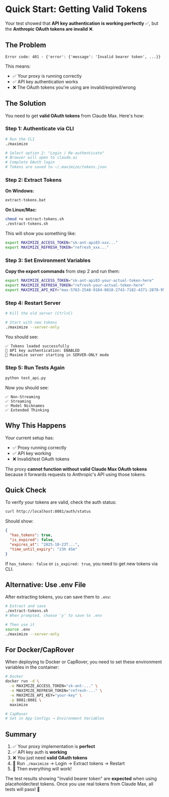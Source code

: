 # Quick Start: Getting Valid Tokens

Your test showed that **API key authentication is working perfectly** ✅, but the **Anthropic OAuth tokens are invalid** ❌.

## The Problem

```
Error code: 401 - {'error': {'message': 'Invalid bearer token', ...}}
```

This means:
- ✅ Your proxy is running correctly
- ✅ API key authentication works
- ❌ The OAuth tokens you're using are invalid/expired/wrong

## The Solution

You need to get **valid OAuth tokens** from Claude Max. Here's how:

### Step 1: Authenticate via CLI

```bash
# Run the CLI
./maximize

# Select option 2: "Login / Re-authenticate"
# Browser will open to claude.ai
# Complete OAuth login
# Tokens are saved to ~/.maximize/tokens.json
```

### Step 2: Extract Tokens

**On Windows:**
```cmd
extract-tokens.bat
```

**On Linux/Mac:**
```bash
chmod +x extract-tokens.sh
./extract-tokens.sh
```

This will show you something like:
```bash
export MAXIMIZE_ACCESS_TOKEN="sk-ant-api03-xxx..."
export MAXIMIZE_REFRESH_TOKEN="refresh_xxx..."
```

### Step 3: Set Environment Variables

**Copy the export commands** from step 2 and run them:

```bash
export MAXIMIZE_ACCESS_TOKEN="sk-ant-api03-your-actual-token-here"
export MAXIMIZE_REFRESH_TOKEN="refresh-your-actual-token-here"
export MAXIMIZE_API_KEY="max-5763-2548-9184-0810-2743-7182-4371-2878-9576-8768"
```

### Step 4: Restart Server

```bash
# Kill the old server (Ctrl+C)

# Start with new tokens
./maximize --server-only
```

You should see:
```
✅ Tokens loaded successfully
🔐 API key authentication: ENABLED
🚀 Maximize server starting in SERVER-ONLY mode
```

### Step 5: Run Tests Again

```bash
python test_api.py
```

Now you should see:
```
✅ Non-Streaming
✅ Streaming
✅ Model Nicknames
✅ Extended Thinking
```

## Why This Happens

Your current setup has:
- ✅ Proxy running correctly
- ✅ API key working
- ❌ Invalid/test OAuth tokens

The proxy **cannot function without valid Claude Max OAuth tokens** because it forwards requests to Anthropic's API using those tokens.

## Quick Check

To verify your tokens are valid, check the auth status:

```bash
curl http://localhost:8081/auth/status
```

Should show:
```json
{
  "has_tokens": true,
  "is_expired": false,
  "expires_at": "2025-10-23T...",
  "time_until_expiry": "23h 45m"
}
```

If `has_tokens: false` or `is_expired: true`, you need to get new tokens via CLI.

## Alternative: Use .env File

After extracting tokens, you can save them to `.env`:

```bash
# Extract and save
./extract-tokens.sh
# When prompted, choose 'y' to save to .env

# Then use it
source .env
./maximize --server-only
```

## For Docker/CapRover

When deploying to Docker or CapRover, you need to set these environment variables in the container:

```bash
# Docker
docker run -d \
  -e MAXIMIZE_ACCESS_TOKEN="sk-ant-..." \
  -e MAXIMIZE_REFRESH_TOKEN="refresh-..." \
  -e MAXIMIZE_API_KEY="your-key" \
  -p 8081:8081 \
  maximize

# CapRover
# Set in App Configs → Environment Variables
```

## Summary

1. ✅ Your proxy implementation is **perfect**
2. ✅ API key auth is **working**
3. ❌ You just need **valid OAuth tokens**
4. 🔧 Run `./maximize` → Login → Extract tokens → Restart
5. 🎉 Then everything will work!

The test results showing "Invalid bearer token" are **expected** when using placeholder/test tokens. Once you use real tokens from Claude Max, all tests will pass! 🚀
